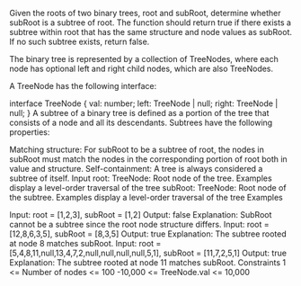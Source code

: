 Given the roots of two binary trees, root and subRoot, determine whether subRoot is a subtree of root. The function should return true if there exists a subtree within root that has the same structure and node values as subRoot. If no such subtree exists, return false.

The binary tree is represented by a collection of TreeNodes, where each node has optional left and right child nodes, which are also TreeNodes.

A TreeNode has the following interface:

interface TreeNode {
  val: number;
  left: TreeNode | null;
  right: TreeNode | null;
}
A subtree of a binary tree is defined as a portion of the tree that consists of a node and all its descendants. Subtrees have the following properties:

Matching structure: For subRoot to be a subtree of root, the nodes in subRoot must match the nodes in the corresponding portion of root both in value and structure.
Self-containment: A tree is always considered a subtree of itself.
Input
root: TreeNode: Root node of the tree. Examples display a level-order traversal of the tree
subRoot: TreeNode: Root node of the subtree. Examples display a level-order traversal of the tree
Examples

Input: root = [1,2,3], subRoot = [1,2]
Output: false
Explanation: SubRoot cannot be a subtree since the root node structure differs.
Input: root = [12,8,6,3,5], subRoot = [8,3,5]
Output: true
Explanation: The subtree rooted at node 8 matches subRoot.
Input: root = [5,4,8,11,null,13,4,7,2,null,null,null,null,5,1], subRoot = [11,7,2,5,1]
Output: true
Explanation: The subtree rooted at node 11 matches subRoot.
Constraints
1 <= Number of nodes <= 100
-10,000 <= TreeNode.val <= 10,000
